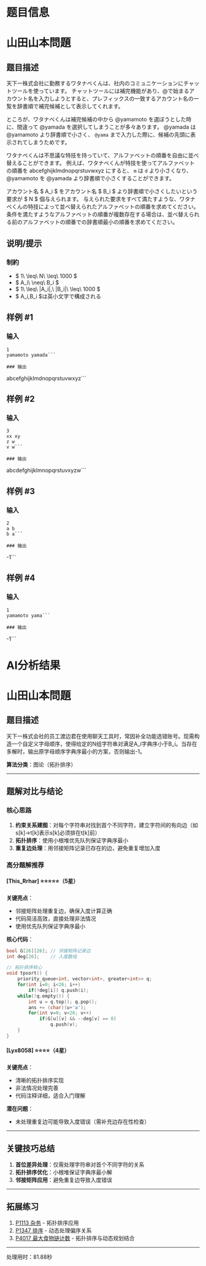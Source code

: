 # 题目信息

# 山田山本問題

## 题目描述

[problemUrl]: https://atcoder.jp/contests/tenka1-2016-quala/tasks/tenka1_2016_qualA_c

天下一株式会社に勤務するワタナベくんは、社内のコミュニケーションにチャットツールを使っています。 チャットツールには補完機能があり、@で始まるアカウント名を入力しようとすると、プレフィックスの一致するアカウント名の一覧を辞書順で補完候補として表示してくれます。

ところが、ワタナベくんは補完候補の中から @yamamoto を選ぼうとした時に、間違って @yamada を選択してしまうことが多々あります。 @yamada は @yamamoto より辞書順で小さく、 `@yama` まで入力した際に、候補の先頭に表示されてしまうためです。

ワタナベくんは不思議な特技を持っていて、アルファベットの順番を自由に並べ替えることができます。 例えば、ワタナベくんが特技を使ってアルファベットの順番を abcefghijklmdnopqrstuvwxyz にすると、 `m` は `d` より小さくなり、 @yamamoto を @yamada より辞書順で小さくすることができます。

アカウント名 $ A_i $ をアカウント名 $ B_i $ より辞書順で小さくしたいという要求が $ N $ 個与えられます。 与えられた要求をすべて満たすような、ワタナベくんの特技によって並べ替えられたアルファベットの順番を求めてください。 条件を満たすようなアルファベットの順番が複数存在する場合は、並べ替えられる前のアルファベットの順番での辞書順最小の順番を求めてください。

## 说明/提示

### 制約

- $ 1\ \leq\ N\ \leq\ 1000 $
- $ A_i\ \neq\ B_i $
- $ 1\ \leq\ |A_i|,\ |B_i|\ \leq\ 1000 $
- $ A_i,B_i $は英小文字で構成される

## 样例 #1

### 输入

```
1
yamamoto yamada```

### 输出

```
abcefghijklmdnopqrstuvwxyz```

## 样例 #2

### 输入

```
3
xx xy
z w
v w```

### 输出

```
abcdefghijklmnopqrstuvxyzw```

## 样例 #3

### 输入

```
2
a b
b a```

### 输出

```
-1```

## 样例 #4

### 输入

```
1
yamamoto yama```

### 输出

```
-1```

# AI分析结果



# 山田山本問題

## 题目描述

天下一株式会社的员工渡边君在使用聊天工具时，常因补全功能选错账号。现需构造一个自定义字母顺序，使得给定的N组字符串对满足A_i字典序小于B_i。当存在多解时，输出原字母顺序字典序最小的方案，否则输出-1。

**算法分类**：图论（拓扑排序）

---

## 题解对比与结论

### 核心思路
1. **约束关系建图**：对每个字符串对找到首个不同字符，建立字符间的有向边（如s[k]→t[k]表示s[k]必须排在t[k]前）
2. **拓扑排序**：使用小根堆优先队列保证字典序最小
3. **重复边处理**：用邻接矩阵记录已存在的边，避免重复增加入度

### 高分题解推荐

#### [This_Rrhar] ⭐⭐⭐⭐⭐（5星）
**关键亮点**：
- 邻接矩阵处理重复边，确保入度计算正确
- 代码简洁高效，直接处理非法情况
- 使用优先队列保证字典序最小

**核心代码**：
```cpp
bool G[26][26]; // 邻接矩阵记录边
int deg[26];    // 入度数组

// 拓扑排序核心
void tpsort() {
    priority_queue<int, vector<int>, greater<int>> q;
    for(int i=0; i<26; i++) 
        if(!deg[i]) q.push(i);
    while(!q.empty()) {
        int u = q.top(); q.pop();
        ans += (char)(u+'a');
        for(int v=0; v<26; v++) 
            if(G[u][v] && --deg[v] == 0) 
                q.push(v);
    }
}
```

#### [Lyx8058] ⭐⭐⭐⭐（4星）
**关键亮点**：
- 清晰的拓扑排序实现
- 非法情况处理完善
- 代码注释详细，适合入门理解

**潜在问题**：
- 未处理重复边可能导致入度错误（需补充边存在性检查）

---

## 关键技巧总结
1. **首位差异处理**：仅需处理字符串对首个不同字符的关系
2. **拓扑排序优化**：小根堆保证字典序最小解
3. **邻接矩阵应用**：避免重复边导致入度错误

---

## 拓展练习
1. [P1113 杂务](https://www.luogu.com.cn/problem/P1113) - 拓扑排序应用
2. [P1347 排序](https://www.luogu.com.cn/problem/P1347) - 动态处理偏序关系
3. [P4017 最大食物链计数](https://www.luogu.com.cn/problem/P4017) - 拓扑排序与动态规划结合

---
处理用时：81.88秒